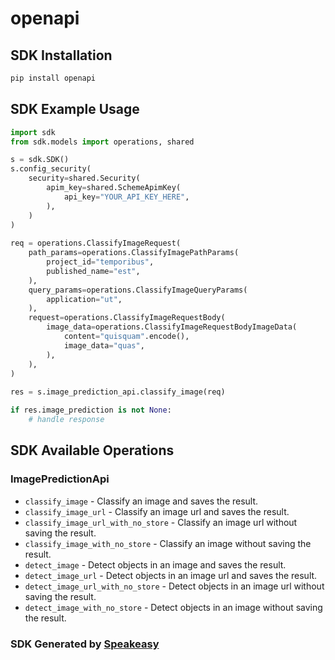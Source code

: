 # openapi

<!-- Start SDK Installation -->
## SDK Installation

```bash
pip install openapi
```
<!-- End SDK Installation -->

## SDK Example Usage
<!-- Start SDK Example Usage -->
```python
import sdk
from sdk.models import operations, shared

s = sdk.SDK()
s.config_security(
    security=shared.Security(
        apim_key=shared.SchemeApimKey(
            api_key="YOUR_API_KEY_HERE",
        ),
    )
)
    
req = operations.ClassifyImageRequest(
    path_params=operations.ClassifyImagePathParams(
        project_id="temporibus",
        published_name="est",
    ),
    query_params=operations.ClassifyImageQueryParams(
        application="ut",
    ),
    request=operations.ClassifyImageRequestBody(
        image_data=operations.ClassifyImageRequestBodyImageData(
            content="quisquam".encode(),
            image_data="quas",
        ),
    ),
)
    
res = s.image_prediction_api.classify_image(req)

if res.image_prediction is not None:
    # handle response
```
<!-- End SDK Example Usage -->

<!-- Start SDK Available Operations -->
## SDK Available Operations

### ImagePredictionApi

* `classify_image` - Classify an image and saves the result.
* `classify_image_url` - Classify an image url and saves the result.
* `classify_image_url_with_no_store` - Classify an image url without saving the result.
* `classify_image_with_no_store` - Classify an image without saving the result.
* `detect_image` - Detect objects in an image and saves the result.
* `detect_image_url` - Detect objects in an image url and saves the result.
* `detect_image_url_with_no_store` - Detect objects in an image url without saving the result.
* `detect_image_with_no_store` - Detect objects in an image without saving the result.

<!-- End SDK Available Operations -->

### SDK Generated by [Speakeasy](https://docs.speakeasyapi.dev/docs/using-speakeasy/client-sdks)
